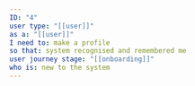 ```yaml
---
ID: "4"
user type: "[[user]]"
as a: "[[user]]"
I need to: make a profile
so that: system recognised and remembered me
user journey stage: "[[onboarding]]"
who is: new to the system
---
```

